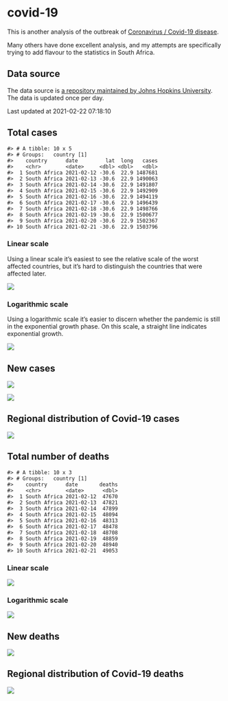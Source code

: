 
<!-- README.md is generated from README.Rmd. Please edit that file -->

# covid-19

<!-- badges: start -->
<!-- badges: end -->

This is another analysis of the outbreak of [Coronavirus / Covid-19
disease](https://en.wikipedia.org/wiki/Coronavirus_disease_2019).

Many others have done excellent analysis, and my attempts are
specifically trying to add flavour to the statistics in South Africa.

## Data source

The data source is [a repository maintained by Johns Hopkins
University](https://github.com/CSSEGISandData/COVID-19). The data is
updated once per day.

Last updated at 2021-02-22 07:18:10

## Total cases

    #> # A tibble: 10 x 5
    #> # Groups:   country [1]
    #>    country      date         lat  long   cases
    #>    <chr>        <date>     <dbl> <dbl>   <dbl>
    #>  1 South Africa 2021-02-12 -30.6  22.9 1487681
    #>  2 South Africa 2021-02-13 -30.6  22.9 1490063
    #>  3 South Africa 2021-02-14 -30.6  22.9 1491807
    #>  4 South Africa 2021-02-15 -30.6  22.9 1492909
    #>  5 South Africa 2021-02-16 -30.6  22.9 1494119
    #>  6 South Africa 2021-02-17 -30.6  22.9 1496439
    #>  7 South Africa 2021-02-18 -30.6  22.9 1498766
    #>  8 South Africa 2021-02-19 -30.6  22.9 1500677
    #>  9 South Africa 2021-02-20 -30.6  22.9 1502367
    #> 10 South Africa 2021-02-21 -30.6  22.9 1503796

### Linear scale

Using a linear scale it’s easiest to see the relative scale of the worst
affected countries, but it’s hard to distinguish the countries that were
affected later.

![](README_files/figure-gfm/unnamed-chunk-3-1.png)<!-- -->

### Logarithmic scale

Using a logarithmic scale it’s easier to discern whether the pandemic is
still in the exponential growth phase. On this scale, a straight line
indicates exponential growth.

![](README_files/figure-gfm/unnamed-chunk-4-1.png)<!-- -->

## New cases

![](README_files/figure-gfm/new-cases-1.png)<!-- -->

![](README_files/figure-gfm/new-cases-plot-1.png)<!-- -->

## Regional distribution of Covid-19 cases

![](README_files/figure-gfm/unnamed-chunk-5-1.png)<!-- -->

## Total number of deaths

    #> # A tibble: 10 x 3
    #> # Groups:   country [1]
    #>    country      date       deaths
    #>    <chr>        <date>      <dbl>
    #>  1 South Africa 2021-02-12  47670
    #>  2 South Africa 2021-02-13  47821
    #>  3 South Africa 2021-02-14  47899
    #>  4 South Africa 2021-02-15  48094
    #>  5 South Africa 2021-02-16  48313
    #>  6 South Africa 2021-02-17  48478
    #>  7 South Africa 2021-02-18  48708
    #>  8 South Africa 2021-02-19  48859
    #>  9 South Africa 2021-02-20  48940
    #> 10 South Africa 2021-02-21  49053

### Linear scale

![](README_files/figure-gfm/unnamed-chunk-10-1.png)<!-- -->

### Logarithmic scale

![](README_files/figure-gfm/unnamed-chunk-11-1.png)<!-- -->

## New deaths

![](README_files/figure-gfm/unnamed-chunk-12-1.png)<!-- -->

## Regional distribution of Covid-19 deaths

![](README_files/figure-gfm/unnamed-chunk-13-1.png)<!-- -->
